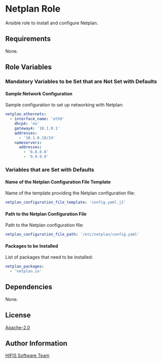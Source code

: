 <!--
SPDX-FileCopyrightText: 2021 Helmholtz Centre for Environmental Research (UFZ)
SPDX-FileCopyrightText: 2021 Helmholtz-Zentrum Dresden-Rossendorf (HZDR)

SPDX-License-Identifier: Apache-2.0
-->

# Netplan Role

Ansible role to install and configure Netplan.

## Requirements

None.

## Role Variables

### Mandatory Variables to be Set that are Not Set with Defaults

#### Sample Network Configuration

Sample configuration to set up networking with Netplan:

```yaml
netplan_ethernets:
  - interface_name: 'eth0'
    dhcp4: 'no'
    gateway4: '10.1.0.1'
    addresses:
      - '10.1.0.10/24'
    nameservers:
      addresses:
        - '8.8.8.8'
        - '9.9.9.9'
```

### Variables that are Set with Defaults

#### Name of the Netplan Configuration File Template

Name of the template providing the Netplan configuration file:

```yaml
netplan_configuration_file_template: 'config.yaml.j2'
```

#### Path to the Netplan Configuration File

Path to the Netplan configuration file:

```yaml
netplan_configuration_file_path: '/etc/netplan/config.yaml'
```

#### Packages to be Installed

List of packages that need to be installed:

```yaml
netplan_packages:
  - 'netplan.io'
```

## Dependencies

None.

## License

[Apache-2.0](LICENSES/Apache-2.0.txt)

## Author Information

[HIFIS Software Team](https://software.hifis.net)
